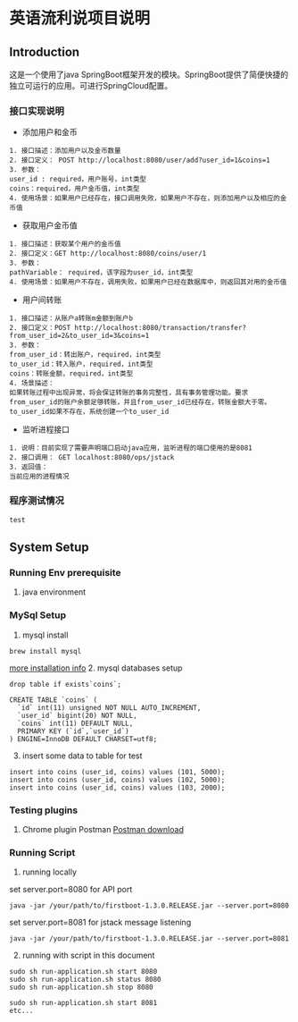 # 英语流利说项目说明
## Introduction
这是一个使用了java SpringBoot框架开发的模块。SpringBoot提供了简便快捷的独立可运行的应用。可进行SpringCloud配置。
### 接口实现说明
- 添加用户和金币
```
1. 接口描述：添加用户以及金币数量
2. 接口定义： POST http://localhost:8080/user/add?user_id=1&coins=1
3. 参数：
user_id : required，用户账号，int类型
coins：required，用户金币值，int类型
4. 使用场景：如果用户已经存在，接口调用失败，如果用户不存在，则添加用户以及相应的金币值

```
- 获取用户金币值
```
1. 接口描述：获取某个用户的金币值
2. 接口定义：GET http://localhost:8080/coins/user/1
3. 参数：
pathVariable： required，该字段为user_id，int类型
4. 使用场景：如果用户不存在，调用失败，如果用户已经在数据库中，则返回其对用的金币值
```
- 用户间转账
```
1. 接口描述：从账户a转账m金额到账户b
2. 接口定义：POST http://localhost:8080/transaction/transfer?from_user_id=2&to_user_id=3&coins=1
3. 参数：
from_user_id：转出账户，required，int类型
to_user_id：转入账户，required，int类型
coins：转账金额，required，int类型
4. 场景描述：
如果转账过程中出现异常，将会保证转账的事务完整性，具有事务管理功能。要求from_user_id的账户余额足够转账，并且from_user_id已经存在，转账金额大于零。to_user_id如果不存在，系统创建一个to_user_id

```
- 监听进程接口
```
1. 说明：目前实现了需要声明端口启动java应用，监听进程的端口使用的是8081
2. 接口调用： GET localhost:8080/ops/jstack
3. 返回值：
当前应用的进程情况
```

### 程序测试情况
```
test
```

## System Setup
### Running Env prerequisite
1. java environment
### MySql Setup
1. mysql install
```
brew install mysql
```
[more installation info](http://www.jianshu.com/p/7a6e431d85bf)
2. mysql databases setup
```
drop table if exists`coins`;
```
```
CREATE TABLE `coins` (
  `id` int(11) unsigned NOT NULL AUTO_INCREMENT,
  `user_id` bigint(20) NOT NULL,
  `coins` int(11) DEFAULT NULL,
  PRIMARY KEY (`id`,`user_id`)
) ENGINE=InnoDB DEFAULT CHARSET=utf8;
```
3. insert some data to table for test
```
insert into coins (user_id, coins) values (101, 5000);
insert into coins (user_id, coins) values (102, 5000);
insert into coins (user_id, coins) values (103, 2000);
```


### Testing plugins
1. Chrome plugin Postman
[Postman download](https://chrome.google.com/webstore/detail/postman/fhbjgbiflinjbdggehcddcbncdddomop?hl=en)

### Running Script
1. running locally

set server.port=8080 for API port
```
java -jar /your/path/to/firstboot-1.3.0.RELEASE.jar --server.port=8080
```
set server.port=8081 for jstack message listening
```
java -jar /your/path/to/firstboot-1.3.0.RELEASE.jar --server.port=8081
```
2. running with script in this document
```
sudo sh run-application.sh start 8080
sudo sh run-application.sh status 8080
sudo sh run-application.sh stop 8080

sudo sh run-application.sh start 8081
etc...
```
